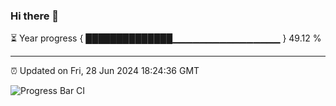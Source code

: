 ### Hi there 👋

⏳ Year progress { ██████████████▁▁▁▁▁▁▁▁▁▁▁▁▁▁▁▁ } 49.12 %

---

⏰ Updated on Fri, 28 Jun 2024 18:24:36 GMT

![Progress Bar CI](https://github.com/ZhaoGui/ZhaoGui/workflows/Progress%20Bar%20CI/badge.svg)
